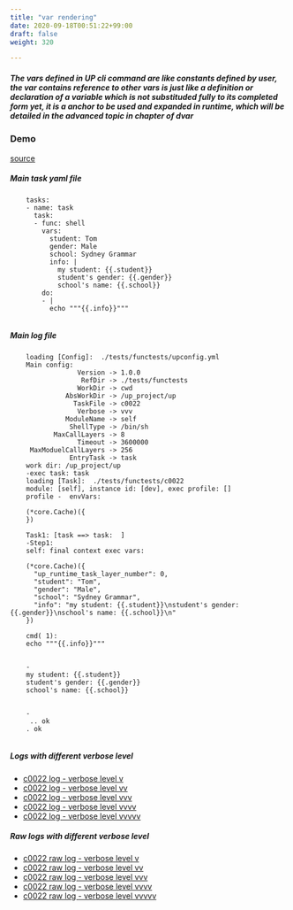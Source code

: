 ```yaml
---
title: "var rendering"
date: 2020-09-18T00:51:22+99:00
draft: false
weight: 320

---
```


##### The vars defined in UP cli command are like constants defined by user, the var contains reference to other vars is just like a definition or declaration of a variable which is not substituded fully to its completed form yet, it is a anchor to be used and expanded in runtime, which will be detailed in the advanced topic in chapter of dvar


### Demo








[source](https://github.com/upcmd/up/blob/master/tests/functests/c0022.yml)

##### Main task yaml file
```
    tasks:
    - name: task
      task:
      - func: shell
        vars:
          student: Tom
          gender: Male
          school: Sydney Grammar
          info: |
            my student: {{.student}}
            student's gender: {{.gender}}
            school's name: {{.school}}
        do:
        - |
          echo """{{.info}}"""
    
```
##### Main log file
```
    loading [Config]:  ./tests/functests/upconfig.yml
    Main config:
                 Version -> 1.0.0
                  RefDir -> ./tests/functests
                 WorkDir -> cwd
              AbsWorkDir -> /up_project/up
                TaskFile -> c0022
                 Verbose -> vvv
              ModuleName -> self
               ShellType -> /bin/sh
           MaxCallLayers -> 8
                 Timeout -> 3600000
     MaxModuelCallLayers -> 256
               EntryTask -> task
    work dir: /up_project/up
    -exec task: task
    loading [Task]:  ./tests/functests/c0022
    module: [self], instance id: [dev], exec profile: []
    profile -  envVars:
    
    (*core.Cache)({
    })
    
    Task1: [task ==> task:  ]
    -Step1:
    self: final context exec vars:
    
    (*core.Cache)({
      "up_runtime_task_layer_number": 0,
      "student": "Tom",
      "gender": "Male",
      "school": "Sydney Grammar",
      "info": "my student: {{.student}}\nstudent's gender: {{.gender}}\nschool's name: {{.school}}\n"
    })
    
    cmd( 1):
    echo """{{.info}}"""
    
    
    -
    my student: {{.student}}
    student's gender: {{.gender}}
    school's name: {{.school}}
    
    
    -
     .. ok
    . ok
    
```


##### Logs with different verbose level
* [c0022 log - verbose level v](../../logs/c0022_v)
* [c0022 log - verbose level vv](../../logs/c0022_vv)
* [c0022 log - verbose level vvv](../../logs/c0022_vvvv)
* [c0022 log - verbose level vvvv](../../logs/c0022_vvvv)
* [c0022 log - verbose level vvvvv](../../logs/c0022_vvvvv)

##### Raw logs with different verbose level
* [c0022 raw log - verbose level v](../../reflogs/c0022_v.log)
* [c0022 raw log - verbose level vv](../../reflogs/c0022_vv.log)
* [c0022 raw log - verbose level vvv](../../reflogs/c0022_vvv.log)
* [c0022 raw log - verbose level vvvv](../../reflogs/c0022_vvvv.log)
* [c0022 raw log - verbose level vvvvv](../../reflogs/c0022_vvvvv.log)







